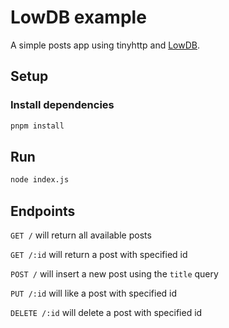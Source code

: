 # LowDB example

A simple posts app using tinyhttp and [LowDB](https://github.com/typicode/lowdb).

## Setup

### Install dependencies

```sh
pnpm install
```

## Run

```sh
node index.js
```

## Endpoints

`GET /` will return all available posts

`GET /:id` will return a post with specified id

`POST /` will insert a new post using the `title` query

`PUT /:id` will like a post with specified id

`DELETE /:id` will delete a post with specified id
